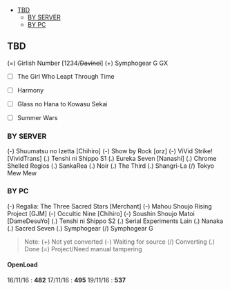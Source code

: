 <!-- toc orderedList:0 depthFrom:1 depthTo:3 -->

- [TBD](#tbd)
	- [BY SERVER](#by-server)
	- [BY PC](#by-pc)

<!-- tocstop -->

## TBD
(=) Girlish Number [1234/~~Davinci~~]
(+) Symphogear G GX
- [ ] The Girl Who Leapt Through Time
- [ ] Harmony
- [ ] Glass no Hana to Kowasu Sekai
- [ ] Summer Wars


### BY SERVER
(-) Shuumatsu no Izetta [Chihiro]
(-) Show by Rock [orz]
(-) ViVid Strike! [VividTrans]
(.) Tenshi ni Shippo S1
(.) Eureka Seven [Nanashi]
(.) Chrome Shelled Regios
(.) SankaRea
(.) Noir
(.) The Third
(.) Shangri-La
(/) Tokyo Mew Mew

### BY PC
(-) Regalia: The Three Sacred Stars [Merchant]
(-) Mahou Shoujo Rising Project [GJM]
(-) Occultic Nine [Chihiro]
(-) Soushin Shoujo Matoi [DameDesuYo]
(.) Tenshi ni Shippo S2
(.) Serial Experiments Lain
(.) Nanaka
(.) Sacred Seven
(.) Symphogear
(/) Symphogear G

> Note:
> (+) Not yet converted
> (-) Waiting for source
> (/) Converting
> (.) Done
> (=) Project/Need manual tampering

<!-- untoc -->
#### OpenLoad
16/11/16 : __482__
17/11/16 : __495__
19/11/16 : __537__